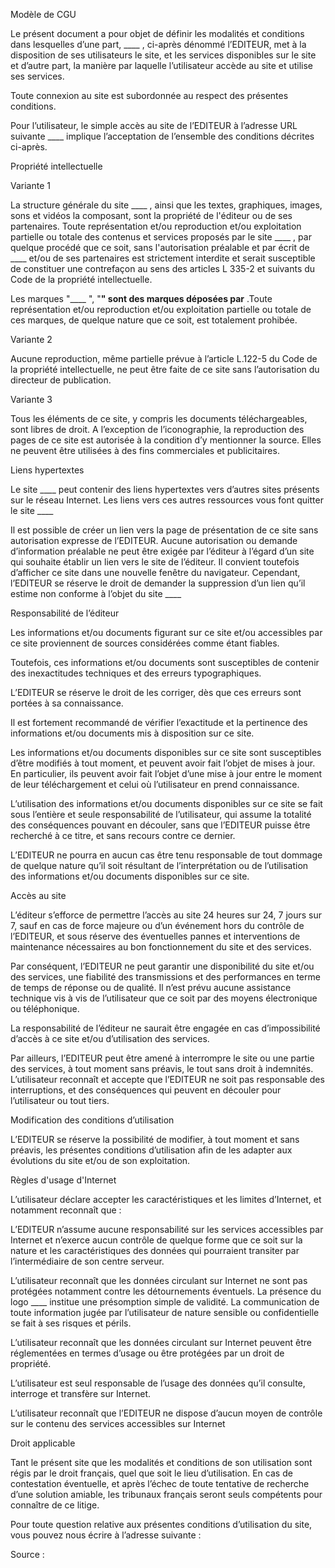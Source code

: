 Modèle de CGU


Le présent document a pour objet de définir les modalités et conditions dans lesquelles d’une part,  ____ , ci-après dénommé l’EDITEUR, met à la disposition de ses utilisateurs le site, et les services disponibles sur le site et d’autre part, la manière par laquelle l’utilisateur accède au site et utilise ses services.

Toute connexion au site est subordonnée au respect des présentes conditions.

Pour l’utilisateur, le simple accès au site de l’EDITEUR à l’adresse URL suivante ____  implique l’acceptation de l’ensemble des conditions décrites ci-après.

Propriété intellectuelle

Variante 1

La structure générale du site ____ , ainsi que les textes, graphiques, images, sons et  vidéos la composant, sont la propriété de l'éditeur ou de ses partenaires. Toute représentation et/ou reproduction et/ou exploitation partielle ou totale des contenus et services proposés par le site ____ , par quelque procédé que ce soit, sans l'autorisation préalable et par écrit de  ____  et/ou de ses partenaires est strictement interdite et serait susceptible de constituer une contrefaçon au sens des articles L 335-2 et suivants du Code de la propriété intellectuelle.

Les marques "____ ", "____" sont des marques déposées par____ .Toute représentation et/ou reproduction et/ou exploitation partielle ou totale de ces marques, de quelque nature que ce soit, est totalement prohibée.

Variante 2

Aucune reproduction, même partielle prévue à l’article L.122-5 du Code de la propriété intellectuelle, ne peut être faite de ce site sans l’autorisation du directeur de publication.

Variante 3

Tous les éléments de ce site, y compris les documents téléchargeables, sont libres de droit. A l’exception de l’iconographie, la reproduction des pages de ce site est autorisée à la condition d’y mentionner la source. Elles ne peuvent être utilisées à des fins commerciales et publicitaires.

Liens hypertextes

Le site  ____  peut contenir des liens hypertextes vers d’autres sites présents sur le réseau Internet. Les liens vers ces autres ressources vous font quitter le site ____

Il est possible de créer un lien vers la page de présentation de ce site sans autorisation expresse de l’EDITEUR. Aucune autorisation ou demande d’information préalable ne peut être exigée par l’éditeur à l’égard d’un site qui souhaite établir un lien vers le site de l’éditeur. Il convient toutefois d’afficher ce site dans une nouvelle fenêtre du navigateur. Cependant, l’EDITEUR se réserve le droit de demander la suppression d’un lien qu’il estime non conforme à l’objet du site ____

Responsabilité de l’éditeur

Les informations et/ou documents figurant sur ce site et/ou accessibles par ce site proviennent de sources considérées comme étant fiables.

Toutefois, ces informations et/ou documents sont susceptibles de contenir des inexactitudes techniques et des erreurs typographiques.

L’EDITEUR se réserve le droit de les corriger, dès que ces erreurs sont portées à sa connaissance.

Il est fortement recommandé de vérifier l’exactitude et la pertinence des informations et/ou documents mis à disposition sur ce site.

Les informations et/ou documents disponibles sur ce site sont susceptibles d’être modifiés à tout moment, et peuvent avoir fait l’objet de mises à jour. En particulier, ils peuvent avoir fait l’objet d’une mise à jour entre le moment de leur téléchargement et celui où l’utilisateur en prend connaissance.

L’utilisation des informations et/ou documents disponibles sur ce site se fait sous l’entière et seule responsabilité de l’utilisateur, qui assume la totalité des conséquences pouvant en découler, sans que l’EDITEUR puisse être recherché à ce titre, et sans recours contre ce dernier.

L’EDITEUR ne pourra en aucun cas être tenu responsable de tout dommage de quelque nature qu’il soit résultant de l’interprétation ou de l’utilisation des informations et/ou documents disponibles sur ce site.

Accès au site

L’éditeur s’efforce de permettre l’accès au site 24 heures sur 24, 7 jours sur 7, sauf en cas de force majeure ou d’un événement hors du contrôle de l’EDITEUR, et sous réserve des éventuelles pannes et interventions de maintenance nécessaires au bon fonctionnement du site et des services.

Par conséquent, l’EDITEUR ne peut garantir une disponibilité du site et/ou des services, une fiabilité des transmissions et des performances en terme de temps de réponse ou de qualité. Il n’est prévu aucune assistance technique vis à vis de l’utilisateur que ce soit par des moyens électronique ou téléphonique.

La responsabilité de l’éditeur ne saurait être engagée en cas d’impossibilité d’accès à ce site et/ou d’utilisation des services.

Par ailleurs, l’EDITEUR peut être amené à interrompre le site ou une partie des services, à tout moment sans préavis, le tout sans droit à indemnités. L’utilisateur reconnaît et accepte que l’EDITEUR ne soit pas responsable des interruptions, et des conséquences qui peuvent en découler pour l’utilisateur ou tout tiers.

Modification des conditions d’utilisation

L’EDITEUR se réserve la possibilité de modifier, à tout moment et sans préavis, les présentes conditions d’utilisation afin de les adapter aux évolutions du site et/ou de son exploitation.

Règles d'usage d'Internet

L’utilisateur déclare accepter les caractéristiques et les limites d’Internet, et notamment reconnaît que :

L’EDITEUR n’assume aucune responsabilité sur les services accessibles par Internet et n’exerce aucun contrôle de quelque forme que ce soit sur la nature et les caractéristiques des données qui pourraient transiter par l’intermédiaire de son centre serveur.

L’utilisateur reconnaît que les données circulant sur Internet ne sont pas protégées notamment contre les détournements éventuels. La présence du logo   ____  institue une présomption simple de validité. La communication de toute information jugée par l’utilisateur de nature sensible ou confidentielle se fait à ses risques et périls.

L’utilisateur reconnaît que les données circulant sur Internet peuvent être réglementées en termes d’usage ou être protégées par un droit de propriété.

L’utilisateur est seul responsable de l’usage des données qu’il consulte, interroge et transfère sur Internet.

L’utilisateur reconnaît que l’EDITEUR ne dispose d’aucun moyen de contrôle sur le contenu des services accessibles sur Internet

Droit applicable

Tant le présent site que les modalités et conditions de son utilisation sont régis par le droit français, quel que soit le lieu d’utilisation. En cas de contestation éventuelle, et après l’échec de toute tentative de recherche d’une solution amiable, les tribunaux français seront seuls compétents pour connaître de ce litige.

Pour toute question relative aux présentes conditions d’utilisation du site, vous pouvez nous écrire à l’adresse suivante :

Source :